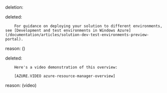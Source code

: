 deletion:

deleted:

		For guidance on deploying your solution to different environments, see [Development and test environments in Windows Azure](/documentation/articles/solution-dev-test-environments-preview-portal).

reason: ()

deleted:

		Here's a video demonstration of this overview:
		
		[AZURE.VIDEO azure-resource-manager-overview]

reason: (video)


